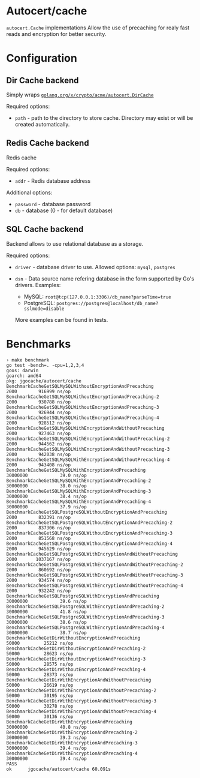 # Autocert/cache

`autocert.Cache` implementations
Allow the use of precaching for realy fast reads and encryption for better security.

# Configuration

## Dir Cache backend

Simply wraps [`golang.org/x/crypto/acme/autocert.DirCache`](https://godoc.org/golang.org/x/crypto/acme/autocert#DirCache)

Required options:
 * `path` - path to the directory to store cache. Directory may exist or will be
   created automatically.

## Redis Cache backend

Redis cache

Required options:
* `addr` - Redis database address

Additional options:
* `password` - database password
* `db` - database (0 - for default database)

## SQL Cache backend

Backend allows to use relational database as a storage.

Required options:
 * `driver` - database driver to use. Allowed options: `mysql`, `postgres`
 * `dsn` - Data source name refering database in the form supported by Go's drivers.
   Examples:
    - MySQL: `root@tcp(127.0.0.1:3306)/db_name?parseTime=true`
    - PostgreSQL: `postgres://postgres@localhost/db_name?sslmode=disable`

   More examples can be found in tests.

# Benchmarks

```
› make benchmark
go test -bench=. -cpu=1,2,3,4
goos: darwin
goarch: amd64
pkg: jgocache/autocert/cache
BenchmarkCacheGetSQLMySQLWithoutEncryptionAndPrecaching              	    2000	    916999 ns/op
BenchmarkCacheGetSQLMySQLWithoutEncryptionAndPrecaching-2            	    2000	    930788 ns/op
BenchmarkCacheGetSQLMySQLWithoutEncryptionAndPrecaching-3            	    2000	    926944 ns/op
BenchmarkCacheGetSQLMySQLWithoutEncryptionAndPrecaching-4            	    2000	    928512 ns/op
BenchmarkCacheGetSQLMySQLWithEncryptionAndWithoutPrecaching          	    2000	    927463 ns/op
BenchmarkCacheGetSQLMySQLWithEncryptionAndWithoutPrecaching-2        	    2000	    944562 ns/op
BenchmarkCacheGetSQLMySQLWithEncryptionAndWithoutPrecaching-3        	    2000	    942038 ns/op
BenchmarkCacheGetSQLMySQLWithEncryptionAndWithoutPrecaching-4        	    2000	    943408 ns/op
BenchmarkCacheGetSQLMySQLWithEncryptionAndPrecaching                 	30000000	        39.0 ns/op
BenchmarkCacheGetSQLMySQLWithEncryptionAndPrecaching-2               	30000000	        38.0 ns/op
BenchmarkCacheGetSQLMySQLWithEncryptionAndPrecaching-3               	30000000	        38.4 ns/op
BenchmarkCacheGetSQLMySQLWithEncryptionAndPrecaching-4               	30000000	        37.9 ns/op
BenchmarkCacheGetSQLPostgreSQLWithoutEncryptionAndPrecaching         	    2000	    832391 ns/op
BenchmarkCacheGetSQLPostgreSQLWithoutEncryptionAndPrecaching-2       	    2000	    837306 ns/op
BenchmarkCacheGetSQLPostgreSQLWithoutEncryptionAndPrecaching-3       	    2000	    851568 ns/op
BenchmarkCacheGetSQLPostgreSQLWithoutEncryptionAndPrecaching-4       	    2000	    945629 ns/op
BenchmarkCacheGetSQLPostgreSQLWithEncryptionAndWithoutPrecaching     	    2000	   1037167 ns/op
BenchmarkCacheGetSQLPostgreSQLWithEncryptionAndWithoutPrecaching-2   	    2000	    860692 ns/op
BenchmarkCacheGetSQLPostgreSQLWithEncryptionAndWithoutPrecaching-3   	    2000	    934574 ns/op
BenchmarkCacheGetSQLPostgreSQLWithEncryptionAndWithoutPrecaching-4   	    2000	    932242 ns/op
BenchmarkCacheGetSQLPostgreSQLWithEncryptionAndPrecaching            	30000000	        39.6 ns/op
BenchmarkCacheGetSQLPostgreSQLWithEncryptionAndPrecaching-2          	30000000	        41.8 ns/op
BenchmarkCacheGetSQLPostgreSQLWithEncryptionAndPrecaching-3          	30000000	        38.6 ns/op
BenchmarkCacheGetSQLPostgreSQLWithEncryptionAndPrecaching-4          	30000000	        38.7 ns/op
BenchmarkCacheGetDirWithoutEncryptionAndPrecaching                   	   50000	     25212 ns/op
BenchmarkCacheGetDirWithoutEncryptionAndPrecaching-2                 	   50000	     28623 ns/op
BenchmarkCacheGetDirWithoutEncryptionAndPrecaching-3                 	   50000	     28575 ns/op
BenchmarkCacheGetDirWithoutEncryptionAndPrecaching-4                 	   50000	     28373 ns/op
BenchmarkCacheGetDirWithEncryptionAndWithoutPrecaching               	   50000	     26619 ns/op
BenchmarkCacheGetDirWithEncryptionAndWithoutPrecaching-2             	   50000	     30195 ns/op
BenchmarkCacheGetDirWithEncryptionAndWithoutPrecaching-3             	   50000	     30278 ns/op
BenchmarkCacheGetDirWithEncryptionAndWithoutPrecaching-4             	   50000	     30136 ns/op
BenchmarkCacheGetDirWithEncryptionAndPrecaching                      	30000000	        40.8 ns/op
BenchmarkCacheGetDirWithEncryptionAndPrecaching-2                    	30000000	        39.3 ns/op
BenchmarkCacheGetDirWithEncryptionAndPrecaching-3                    	30000000	        39.4 ns/op
BenchmarkCacheGetDirWithEncryptionAndPrecaching-4                    	30000000	        39.4 ns/op
PASS
ok  	jgocache/autocert/cache	60.091s
```
